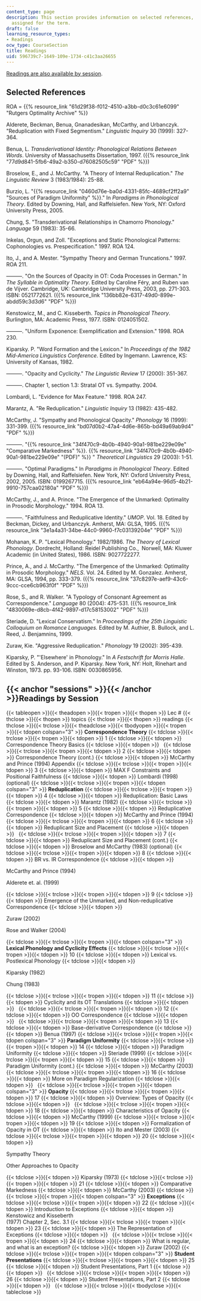 ```yaml
---
content_type: page
description: This section provides information on selected references, and readings
  assigned for the term.
draft: false
learning_resource_types:
- Readings
ocw_type: CourseSection
title: Readings
uid: 596739c7-1649-109e-1734-c41c3aa26655
---
```

[Readings are also available by session](#sessions).

## Selected References

ROA = {{% resource_link "61d29f38-f012-4510-a3bb-d0c3c61e6099" "Rutgers Optimality Archive" %}}

Alderete, Beckman, Benua, Gnanadesikan, McCarthy, and Urbanczyk. "Reduplication with Fixed Segmentism." *Linguistic Inquiry* 30 (1999): 327-364.

Benua, L. *Transderivational Identity: Phonological Relations Between Words*. University of Massachusetts Dissertation, 1997. ({{% resource_link "77d9d841-5fb6-49a2-b350-d76082505c59" "PDF" %}})

Broselow, E., and J. McCarthy. "A Theory of Internal Reduplication." *The Linguistic Review* 3 (1983/1984): 25-88.

Burzio, L. "{{% resource_link "0460d76e-ba0d-4331-85fc-4689cf2ff2a9" "Sources of Paradigm Uniformity" %}}." In *Paradigms in Phonological Theory*. Edited by Downing, Hall, and Raffelsiefen. New York, NY: Oxford University Press, 2005.

Chung, S. "Transderivational Relationships in Chamorro Phonology." *Language* 59 (1983): 35-66.

Inkelas, Orgun, and Zoll. "Exceptions and Static Phonological Patterns: Cophonologies vs. Prespecification." 1997. ROA 124.

Ito, J., and A. Mester. "Sympathy Theory and German Truncations." 1997. ROA 211.

———. "On the Sources of Opacity in OT: Coda Processes in German." In *The Syllable in Optimality Theory*. Edited by Caroline Féry, and Ruben van de Vijver. Cambridge, UK: Cambridge University Press, 2003, pp. 271-303. ISBN: 0521772621. ({{% resource_link "136bb82e-6317-49d0-899e-abdd59c3d3d6" "PDF" %}})

Kenstowicz, M., and C. Kisseberth. *Topics in Phonological Theory*. Burlington, MA: Academic Press, 1977. ISBN: 0124051502.

———. "Uniform Exponence: Exemplification and Extension." 1998. ROA 230.

Kiparsky. P. "Word Formation and the Lexicon." In *Proceedings of the 1982 Mid-America Linguistics Conference*. Edited by Ingemann. Lawrence, KS: University of Kansas, 1982.

———. "Opacity and Cyclicity." *The Linguistic Review* 17 (2000): 351-367.

———. Chapter 1, section 1.3: Stratal OT vs. Sympathy. 2004.

Lombardi, L. "Evidence for Max Feature." 1998. ROA 247.

Marantz, A. "Re Reduplication." *Linguistic Inquiry* 13 (1982): 435-482.

McCarthy, J. "Sympathy and Phonological Opacity." *Phonology* 16 (1999): 331-399. ({{% resource_link "bd07d0b2-47a4-4d6e-865b-bd49a69ab9d4" "PDF" %}})

———. "{{% resource_link "34f470c9-4b0b-4940-90a1-981be229e09e" "Comparative Markedness" %}}. {{% resource_link "34f470c9-4b0b-4940-90a1-981be229e09e" "(PDF)" %}} " *Theoretical Linguistics* 29 (2003): 1-51.

———. "Optimal Paradigms." In *Paradigms in Phonological Theory*. Edited by Downing, Hall, and Raffelsiefen. New York, NY: Oxford University Press, 2002, 2005. ISBN: 0199267715. ({{% resource_link "eb64a94e-96d5-4b21-9910-757caa02180a" "PDF" %}})

McCarthy, J., and A. Prince. "The Emergence of the Unmarked: Optimality in Prosodic Morphology." 1994. ROA 13.

———. "Faithfulness and Reduplicative Identity." *UMOP*. Vol. 18. Edited by Beckman, Dickey, and Urbanczyk. Amherst, MA: GLSA, 1995. ({{% resource_link "3e1a4a31-34be-44c0-9960-f7c03139204e" "PDF" %}})

Mohanan, K. P. "Lexical Phonology." 1982/1986. *The Theory of Lexical Phonology*. Dordrecht, Holland: Reidel Publishing Co.,  Norwell, MA: Kluwer Academic (in United States), 1986. ISBN: 9027722277.

Prince, A., and J. McCarthy. "The Emergence of the Unmarked: Optimality in Prosodic Morphology." *NELS*. Vol. 24. Edited by M. Gonzalez. Amherst, MA: GLSA, 1994, pp. 333-379. ({{% resource_link "37c8297e-aef9-43c6-9ccc-cce6cb963f0f" "PDF" %}})

Rose, S., and R. Walker. "A Typology of Consonant Agreement as Correspondence." *Language* 80 (2004): 475-531. ({{% resource_link "4830069e-d8cb-4f42-9897-d17c58153002" "PDF" %}})

Steriade, D. "Lexical Conservatism." In *Proceedings of the 25th Linguistic Colloquium on Romance Languages.* Edited by M. Authier, B. Bullock, and L. Reed, J. Benjamnins, 1999.

Zuraw, Kie. "Aggressive Reduplication." *Phonology* 19 (2002): 395-439.

Kiparsky, P. "'Elsewhere' in Phonology." In *A Festschrift for Morris Halle*. Edited by S. Anderson, and P. Kiparsky. New York, NY: Holt, Rinehart and Winston, 1973. pp. 93-106. ISBN: 0030865956.

## {{< anchor "sessions" >}}{{< /anchor >}}Readings by Session

{{< tableopen >}}{{< theadopen >}}{{< tropen >}}{{< thopen >}}
Lec #
{{< thclose >}}{{< thopen >}}
topics
{{< thclose >}}{{< thopen >}}
readings
{{< thclose >}}{{< trclose >}}{{< theadclose >}}{{< tbodyopen >}}{{< tropen >}}{{< tdopen colspan="3" >}}
**Correspondence Theory**
{{< tdclose >}}{{< trclose >}}{{< tropen >}}{{< tdopen >}}
1
{{< tdclose >}}{{< tdopen >}}
Correspondence Theory Basics
{{< tdclose >}}{{< tdopen >}}
 
{{< tdclose >}}{{< trclose >}}{{< tropen >}}{{< tdopen >}}
2
{{< tdclose >}}{{< tdopen >}}
Correspondence Theory (cont.)
{{< tdclose >}}{{< tdopen >}}
McCarthy and Prince (1994) Appendix
{{< tdclose >}}{{< trclose >}}{{< tropen >}}{{< tdopen >}}
3
{{< tdclose >}}{{< tdopen >}}
MAX F Constraints and Positional Faithfulness
{{< tdclose >}}{{< tdopen >}}
Lombardi (1998) (optional)
{{< tdclose >}}{{< trclose >}}{{< tropen >}}{{< tdopen colspan="3" >}}
**Reduplication**
{{< tdclose >}}{{< trclose >}}{{< tropen >}}{{< tdopen >}}
4
{{< tdclose >}}{{< tdopen >}}
Reduplication: Basic Laws
{{< tdclose >}}{{< tdopen >}}
Marantz (1982)
{{< tdclose >}}{{< trclose >}}{{< tropen >}}{{< tdopen >}}
5
{{< tdclose >}}{{< tdopen >}}
Reduplicative Correspondence
{{< tdclose >}}{{< tdopen >}}
McCarthy and Prince (1994)
{{< tdclose >}}{{< trclose >}}{{< tropen >}}{{< tdopen >}}
6
{{< tdclose >}}{{< tdopen >}}
Reduplicant Size and Placement
{{< tdclose >}}{{< tdopen >}}
 
{{< tdclose >}}{{< trclose >}}{{< tropen >}}{{< tdopen >}}
7
{{< tdclose >}}{{< tdopen >}}
Reduplicant Size and Placement (cont.)
{{< tdclose >}}{{< tdopen >}}
Broselow and McCarthy (1983) (optional)
{{< tdclose >}}{{< trclose >}}{{< tropen >}}{{< tdopen >}}
8
{{< tdclose >}}{{< tdopen >}}
BR vs. IR Correspondence
{{< tdclose >}}{{< tdopen >}}

McCarthy and Prince (1994)

Alderete et. al. (1999)

{{< tdclose >}}{{< trclose >}}{{< tropen >}}{{< tdopen >}}
9
{{< tdclose >}}{{< tdopen >}}
Emergence of the Unmarked, and Non-reduplicative Correspondence
{{< tdclose >}}{{< tdopen >}}

Zuraw (2002)

Rose and Walker (2004)

{{< tdclose >}}{{< trclose >}}{{< tropen >}}{{< tdopen colspan="3" >}}
**Lexical Phonology and Cyclicity Effects**
{{< tdclose >}}{{< trclose >}}{{< tropen >}}{{< tdopen >}}
10
{{< tdclose >}}{{< tdopen >}}
Lexical vs. Postlexical Phonology
{{< tdclose >}}{{< tdopen >}}

Kiparsky (1982)

Chung (1983)

{{< tdclose >}}{{< trclose >}}{{< tropen >}}{{< tdopen >}}
11
{{< tdclose >}}{{< tdopen >}}
Cyclicity and its OT Translations
{{< tdclose >}}{{< tdopen >}}
 
{{< tdclose >}}{{< trclose >}}{{< tropen >}}{{< tdopen >}}
12
{{< tdclose >}}{{< tdopen >}}
OO Correspondence
{{< tdclose >}}{{< tdopen >}}
 
{{< tdclose >}}{{< trclose >}}{{< tropen >}}{{< tdopen >}}
13
{{< tdclose >}}{{< tdopen >}}
Base-derivative Correspondence
{{< tdclose >}}{{< tdopen >}}
Benua (1997)
{{< tdclose >}}{{< trclose >}}{{< tropen >}}{{< tdopen colspan="3" >}}
**Paradigm Uniformity**
{{< tdclose >}}{{< trclose >}}{{< tropen >}}{{< tdopen >}}
14
{{< tdclose >}}{{< tdopen >}}
Paradigm Uniformity
{{< tdclose >}}{{< tdopen >}}
Steriade (1999)
{{< tdclose >}}{{< trclose >}}{{< tropen >}}{{< tdopen >}}
15
{{< tdclose >}}{{< tdopen >}}
Paradigm Uniformity (cont.)
{{< tdclose >}}{{< tdopen >}}
McCarthy (2003)
{{< tdclose >}}{{< trclose >}}{{< tropen >}}{{< tdopen >}}
16
{{< tdclose >}}{{< tdopen >}}
More on Paradigm Regularization
{{< tdclose >}}{{< tdopen >}}
 
{{< tdclose >}}{{< trclose >}}{{< tropen >}}{{< tdopen colspan="3" >}}
**Opacity**
{{< tdclose >}}{{< trclose >}}{{< tropen >}}{{< tdopen >}}
17
{{< tdclose >}}{{< tdopen >}}
Overview: Types of Opacity
{{< tdclose >}}{{< tdopen >}}
 
{{< tdclose >}}{{< trclose >}}{{< tropen >}}{{< tdopen >}}
18
{{< tdclose >}}{{< tdopen >}}
Characteristics of Opacity
{{< tdclose >}}{{< tdopen >}}
McCarthy (1999)
{{< tdclose >}}{{< trclose >}}{{< tropen >}}{{< tdopen >}}
19
{{< tdclose >}}{{< tdopen >}}
Formalization of Opacity in OT
{{< tdclose >}}{{< tdopen >}}
Ito and Mester (2003)
{{< tdclose >}}{{< trclose >}}{{< tropen >}}{{< tdopen >}}
20
{{< tdclose >}}{{< tdopen >}}

Sympathy Theory

Other Approaches to Opacity

{{< tdclose >}}{{< tdopen >}}
Kiparsky (1973)
{{< tdclose >}}{{< trclose >}}{{< tropen >}}{{< tdopen >}}
21
{{< tdclose >}}{{< tdopen >}}
Comparative Markedness
{{< tdclose >}}{{< tdopen >}}
McCarthy (2003)
{{< tdclose >}}{{< trclose >}}{{< tropen >}}{{< tdopen colspan="3" >}}
**Exceptions**
{{< tdclose >}}{{< trclose >}}{{< tropen >}}{{< tdopen >}}
22
{{< tdclose >}}{{< tdopen >}}
Introduction to Exceptions
{{< tdclose >}}{{< tdopen >}}
Kenstowicz and Kisseberth   
(1977) Chapter 2, Sec. 3.1
{{< tdclose >}}{{< trclose >}}{{< tropen >}}{{< tdopen >}}
23
{{< tdclose >}}{{< tdopen >}}
The Representation of Exceptions
{{< tdclose >}}{{< tdopen >}}
 
{{< tdclose >}}{{< trclose >}}{{< tropen >}}{{< tdopen >}}
24
{{< tdclose >}}{{< tdopen >}}
What is regular, and what is an exception?
{{< tdclose >}}{{< tdopen >}}
Zuraw (2002)
{{< tdclose >}}{{< trclose >}}{{< tropen >}}{{< tdopen colspan="3" >}}
**Student Presentations**
{{< tdclose >}}{{< trclose >}}{{< tropen >}}{{< tdopen >}}
25
{{< tdclose >}}{{< tdopen >}}
Student Presentations, Part 1
{{< tdclose >}}{{< tdopen >}}
 
{{< tdclose >}}{{< trclose >}}{{< tropen >}}{{< tdopen >}}
26
{{< tdclose >}}{{< tdopen >}}
Student Presentations, Part 2
{{< tdclose >}}{{< tdopen >}}
 
{{< tdclose >}}{{< trclose >}}{{< tbodyclose >}}{{< tableclose >}}
